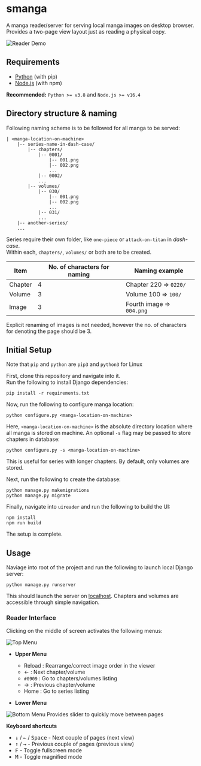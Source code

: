 # smanga

A manga reader/server for serving local manga images on desktop browser.\
Provides a two-page view layout just as reading a physical copy.

![Reader Demo](https://i.imgur.com/80m8qNf.png)

## Requirements

-   [Python](https://python.org/downloads/ 'Download Python') (with pip)
-   [Node.js](https://nodejs.org/en/download/ 'Download Node.js') (with npm)

**Recommended:** `Python >= v3.8` and `Node.js >= v16.4`

## Directory structure & naming

Following naming scheme is to be followed for all manga to be served:

```
| <manga-location-on-machine>
    |-- series-name-in-dash-case/
        |-- chapters/
            |-- 0001/
                |-- 001.png
                |-- 002.png
                ...
            |-- 0002/
            ...
        |-- volumes/
            |-- 030/
                |-- 001.png
                |-- 002.png
                ...
            |-- 031/
            ...
    |-- another-series/
    ...
```

Series require their own folder, like `one-piece` or `attack-on-titan` in _dash-case_.\
Within each, `chapters/`, `volumes/` or both are to be created.

| Item    | No. of characters for naming | Naming example                 |
| ------- | ---------------------------- | ------------------------------ |
| Chapter | 4                            | Chapter 220 &#8658; `0220/`    |
| Volume  | 3                            | Volume 100 &#8658; `100/`      |
| Image   | 3                            | Fourth image &#8658; `004.png` |

Explicit renaming of images is not needed, however the no. of characters for denoting the page should be 3.

## Initial Setup

Note that `pip` and `python` are `pip3` and `python3` for Linux

First, clone this repository and navigate into it.\
Run the following to install Django dependencies:

```
pip install -r requirements.txt
```

Now, run the following to configure manga location:

```
python configure.py <manga-location-on-machine>
```

Here, `<manga-location-on-machine>` is the absolute directory location where all manga is stored on machine.
An optional `-s` flag may be passed to store chapters in database:

```
python configure.py -s <manga-location-on-machine>
```

This is useful for series with longer chapters. By default, only volumes are stored.

Next, run the following to create the database:

```
python manage.py makemigrations
python manage.py migrate
```

Finally, navigate into `uireader` and run the following to build the UI:

```
npm install
npm run build
```

The setup is complete.

## Usage

Naviage into root of the project and run the following to launch local Django server:

```
python manage.py runserver
```

This should launch the server on [localhost](http://localhost:8000 'localhost:8000'). Chapters and volumes are accessible through simple navigation.

### Reader Interface

Clicking on the middle of screen activates the following menus:

![Top Menu](https://i.imgur.com/6y5DfHo.png)

-   **Upper Menu**

    -   Reload : Rearrange/correct image order in the viewer
    -   &#8592; : Next chapter/volume
    -   `#0909` : Go to chapters/volumes listing
    -   &#8594; : Previous chapter/volume
    -   Home : Go to series listing

-   **Lower Menu**

![Bottom Menu](https://i.imgur.com/KUEfx4z.png)
Provides slider to quickly move between pages

**Keyboard shortcuts**

-   <kbd>&#8595;</kbd> / <kbd>&#8592;</kbd> / <kbd>Space</kbd> - Next couple of pages (next view)
-   <kbd>&#8593;</kbd> / <kbd>&#8594;</kbd> - Previous couple of pages (previous view)
-   <kbd>F</kbd> - Toggle fullscreen mode
-   <kbd>M</kbd> - Toggle magnified mode
